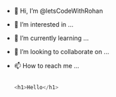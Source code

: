 - 👋 Hi, I’m @letsCodeWithRohan
- 👀 I’m interested in ...
- 🌱 I’m currently learning ...
- 💞️ I’m looking to collaborate on ...
- 📫 How to reach me ...

  ```Javascript

  <h1>Hello</h1>
  ```

<!---
letsCodeWithRohan/letsCodeWithRohan is a ✨ special ✨ repository because its `README.md` (this file) appears on your GitHub profile.
You can click the Preview link to take a look at your changes.
--->

